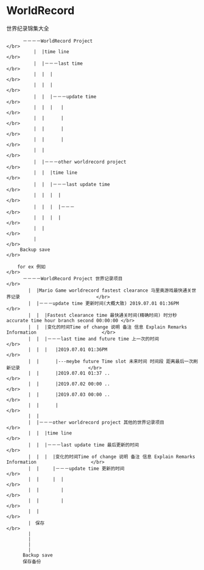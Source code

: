 # WorldRecord
世界纪录锦集大全



          －－－－WorldRecord Project                                                                       </br>
              |  |time line                                                                                </br>
              |  |－－－last time                                                                           </br>
              |  |  |                                                                                      </br>
              |  |  |                                                                                      </br>
              |  |  |－－－update time                                                                     </br>
              |  |  |   |                                                                                 </br>
              |  |      |                                                                                 </br>
              |  |      |                                                                                 </br>
              |  |      |                                                                                 </br>
              |  |                                                                                        </br>
              |  |－－－other worldrecord project                                                          </br>
              |  |  |time line                                                                             </br>
              |  |  |－－－last update time                                                                 </br>    
              |  |  |  |                                                                                   </br>
              |  |  |  |－－－                                                                              </br>
              |  |  |  |                                                                                   </br>
              |  |                                                                                         </br>
              |                                                                                            </br>
         Backup save                                                                                       </br>

        for ex 例如                                                                              </br>
          －－－－WorldRecord Project 世界记录项目                                                            </br>
            |  |Mario Game worldrecord fastest clearance 马里奥游戏最快通关世界记录                            </br>
            |  |－－－update time 更新时间(大概大致) 2019.07.01 01:36PM                                       </br>
            |  |  |Fastest clearance time 最快通关时间(精确时间) 时分秒 accurate time hour branch second 00:00:00 </br>
            |  |  |变化的时间Time of change 说明 备注 信息 Explain Remarks Information                        </br>
            |  |  |－－－last time and future time 上一次的时间                                              </br>
            |  |  |   |2019.07.01 01:36PM                                                                  </br>
            |  |      |---meybe future Time slot 未来时间 时间段 距离最后一次刷新记录                         </br>
            |  |      |2019.07.01 01:37 ..                                                                 </br>
            |  |      |2019.07.02 00:00 ..                                                                 </br>
            |  |      |2019.07.03 00:00 ..                                                                 </br>
            |  |      |                                                                                    </br>
            |  |     
            |  |－－－other worldrecord project 其他的世界记录项目                                           </br>
            |  |  |time line                                                                               </br>
            |  |  |－－－last update time 最后更新的时间                                                     </br>
            |  |  |  |变化的时间Time of change 说明 备注 信息 Explain Remarks Information                    </br>
            |  |     |－－－update time 更新的时间                                                           </br>
            |  |     |  |                                                                                   </br>
            |  |        |                                                                                   </br>
            |  |        |                                                                                  </br>
            |  |                                                                                           </br>
            |　保存                                                                                        </br>
            |
            |
            |
            |
          Backup save    
          保存备份







         
